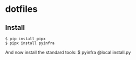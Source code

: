 # dotfiles


## Install

    $ pip install pipx
    $ pipx install pyinfra

And now install the standard tools:
    $ pyinfra @local install.py

